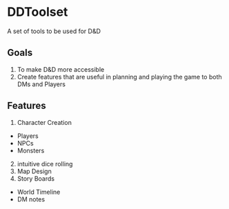 # DDToolset
A set of tools to be used for D&amp;D


## Goals
1. To make D&D more accessible
2. Create features that are useful in planning and playing the game to both DMs and Players

## Features
1. Character Creation
  - Players
  - NPCs
  - Monsters
2. intuitive dice rolling
3. Map Design
4. Story Boards
  - World Timeline
  - DM notes
